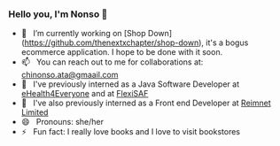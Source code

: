### Hello you, I'm Nonso 👋

- 🔭 &nbsp; I’m currently working on [Shop Down] (https://github.com/thenextxchapter/shop-down), it's a bogus ecommerce application. I hope to be done with it soon.
- 📫 &nbsp; You can reach out to me for collaborations at: chinonso.ata@gmaail.com
- 🏦 &nbsp; I've previously interned as a Java Software Developer at [eHealth4Everyone](https://ehealth4everyone.com/) and at [FlexiSAF](https://www.flexisaf.com/)
- 🏦 &nbsp; I've also previously interned as a Front end Developer at [Reimnet Limited](https://reimnet.com/)
- 😄 &nbsp; Pronouns: she/her
- ⚡ &nbsp; Fun fact: I really love books and I love to visit bookstores
